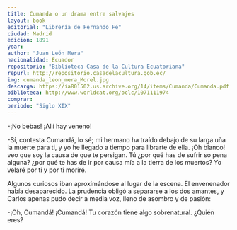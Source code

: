 ```yaml
---
title: Cumanda o un drama entre salvajes
layout: book
editorial: "Librería de Fernando Fé"
ciudad: Madrid
edicion: 1891
year: 
author: "Juan León Mera"
nacionalidad: Ecuador
repositorio: "Biblioteca Casa de la Cultura Ecuatoriana"
repurl: http://repositorio.casadelacultura.gob.ec/
img: cumanda_leon_mera_Morel.jpg
descarga: https://ia801502.us.archive.org/14/items/Cumanda/Cumanda.pdf
biblioteca: http://www.worldcat.org/oclc/1071111974
comprar: 
periodo: "Siglo XIX"
---
```

 

-¡No bebas! ¡Allí hay veneno! 
 
-Sí, contesta Cumandá, lo sé; mi hermano ha traído debajo de su larga uña la muerte para ti, y yo he llegado a tiempo para librarte de ella. ¡Oh blanco! veo que soy la causa de que te persigan. Tú ¿por qué has de sufrir so pena alguna? ¿por qué te has de ir por causa mía a la tierra de los muertos? Yo velaré por ti y por ti moriré. 
 
Algunos curiosos iban aproximándose al lugar de la escena. El envenenador había desaparecido. La prudencia obligó a separarse a los dos amantes, y Carlos apenas pudo decir a media voz, lleno de asombro y de pasión: 
 
 -¡Oh, Cumandá! ¡Cumandá! Tu corazón tiene algo sobrenatural. ¿Quién eres?
